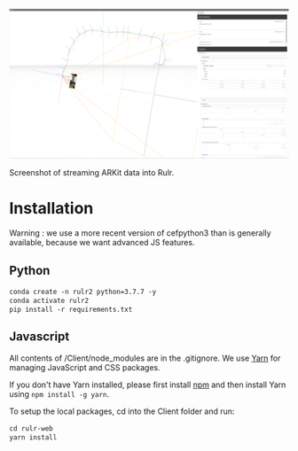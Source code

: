 ![Screenshot](https://github.com/elliotwoods/Rulr-2.0/raw/master/readme/streaming_arkit.png)

Screenshot of streaming ARKit data into Rulr.

# Installation

Warning : we use a more recent version of cefpython3 than is generally available, because we want advanced JS features.

## Python

```
conda create -n rulr2 python=3.7.7 -y
conda activate rulr2
pip install -r requirements.txt 
```


## Javascript

All contents of /Client/node_modules are in the .gitignore.
We use [Yarn](https://yarnpkg.com/) for managing JavaScript and CSS packages.

If you don't have Yarn installed, please first install [npm](https://www.npmjs.com/get-npm) and then install Yarn using `npm install -g yarn`.

To setup the local packages, cd into the Client folder and run:

```
cd rulr-web
yarn install
```
